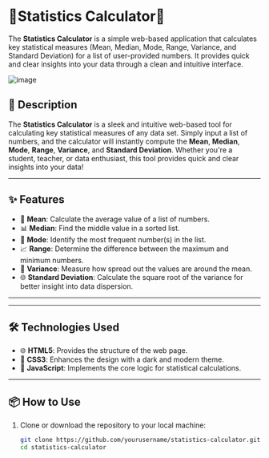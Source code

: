 # 🧮Statistics Calculator🐙
The **Statistics Calculator** is a simple web-based application that calculates key statistical measures (Mean, Median, Mode, Range, Variance, and Standard Deviation) for a list of user-provided numbers. It provides quick and clear insights into your data through a clean and intuitive interface.

![image](https://github.com/user-attachments/assets/6fc1b61c-92fb-4079-bb2a-751c061f282f)


## 📖 Description

The **Statistics Calculator** is a sleek and intuitive web-based tool for calculating key statistical measures of any data set. Simply input a list of numbers, and the calculator will instantly compute the **Mean**, **Median**, **Mode**, **Range**, **Variance**, and **Standard Deviation**. Whether you're a student, teacher, or data enthusiast, this tool provides quick and clear insights into your data!

---

## ✨ Features

- 🧮 **Mean**: Calculate the average value of a list of numbers.
- 📊 **Median**: Find the middle value in a sorted list.
- 🔢 **Mode**: Identify the most frequent number(s) in the list.
- 📈 **Range**: Determine the difference between the maximum and minimum numbers.
- 📏 **Variance**: Measure how spread out the values are around the mean.
- 🌐 **Standard Deviation**: Calculate the square root of the variance for better insight into data dispersion.

---


---

## 🛠️ Technologies Used

- 🌐 **HTML5**: Provides the structure of the web page.
- 🎨 **CSS3**: Enhances the design with a dark and modern theme.
- 🚀 **JavaScript**: Implements the core logic for statistical calculations.

---

## 📦 How to Use

1. Clone or download the repository to your local machine:
   ```bash
   git clone https://github.com/yourusername/statistics-calculator.git
   cd statistics-calculator
